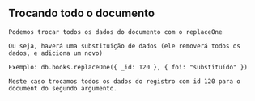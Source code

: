 ## Trocando todo o documento

```
Podemos trocar todos os dados do documento com o replaceOne
```

```
Ou seja, haverá uma substituição de dados (ele removerá todos os dados, e adiciona um novo)
```

```
Exemplo: db.books.replaceOne({ _id: 120 }, { foi: "substituído" })
```

```
Neste caso trocamos todos os dados do registro com id 120 para o document do segundo argumento.
```
